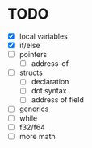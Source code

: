 # TODO

- [x] local variables
- [x] if/else
- [ ] pointers
  - [ ] address-of
- [ ] structs
  - [ ] declaration
  - [ ] dot syntax
  - [ ] address of field
- [ ] generics
- [ ] while
- [ ] f32/f64
- [ ] more math
